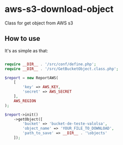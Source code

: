 # aws-s3-download-object
Class for get object from AWS s3 

## How to use
It's as simple as that:

```php

require __DIR__ . '/src/conf/define.php';
require __DIR__ . '/src/GetBucketObject.class.php';

$report = new ReportAWS(
	[
		'key' => AWS_KEY, 
		'secret' => AWS_SECRET
	], 
	AWS_REGION
);

$report->init()
	->getObject([
		'bucket' => 'bucket-de-teste-valolsa',
		'object_name' => 'YOUR_FILE_TO_DOWNLOAD',
		'path_to_save' => __DIR__ . '\objects'
	]);
  
```
